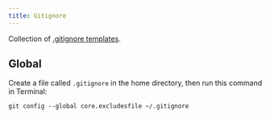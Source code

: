 ```yaml
---
title: Gitignore
---
```


Collection of [.gitignore templates](https://github.com/github/gitignore).

## Global

Create a file called `.gitignore` in the home directory, then run this command in Terminal:

```shell
git config --global core.excludesfile ~/.gitignore
```
